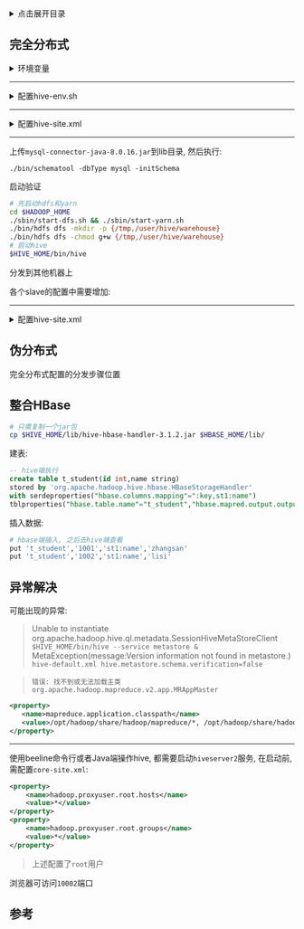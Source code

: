 <details>
<summary>点击展开目录</summary>
<!-- TOC -->

- [完全分布式](#完全分布式)
- [伪分布式](#伪分布式)
- [整合HBase](#整合hbase)
- [异常解决](#异常解决)
- [参考](#参考)

<!-- /TOC -->
</details>

## 完全分布式

<details>
<summary>环境变量</summary>

```bash
export HIVE_HOME=/opt/hive
export PATH=$PATH:HIVE_HOME/bin
```
</details>

***
<details>
<summary>配置hive-env.sh</summary>

```bash
cd ./hive/conf
cp hive-env.sh.template hive-env.sh
echo 'HADOOP_HOME=/opt/hadoop' >> hive-env.sh
echo 'HIVE_CONF_DIR=/opt/hive/conf' >> hive-env.sh
echo 'HIVE_AUX_JARS_PATH=/opt/hive/lib' >> hive-env.sh
```
</details>

***
<details>
<summary>配置hive-site.xml</summary>

```bash
# 准备
cp hive-default.xml.template hive-site.xml
mkdir -p ../iotmp
```
```xml
<property>
    <name>system:java.io.tmpdir</name>
    <value>/user/hive/warehouse</value>
</property>
<property>
    <name>system:user.name</name>
    <value>${user.name}</value>
</property>
<property>
    <name>hive.metastore.db.type</name>
    <value>mysql</value>
</property>
<property>
    <name>javax.jdo.option.ConnectionURL</name>
    <value>jdbc:mysql://127.0.0.1:3306/hive</value>
</property>
<property>
    <name>javax.jdo.option.ConnectionDriverName</name>
    <value>com.mysql.jdbc.Driver</value>
</property>
<property>
    <name>javax.jdo.option.ConnectionUserName</name>
    <value>用户名</value>
 </property>
<property>
    <name>javax.jdo.option.ConnectionPassword</name>
    <value>密码</value>
</property>
```
> 上述是直接增加了属性, 也可以直接将文件中出现的下面变量替换掉
> `${system:java.io.tmpdir}`替换为`/opt/hive/iotmp`
> `${system:user.name}`替换为`hive`
</details>

***

上传`mysql-connector-java-8.0.16.jar`到lib目录, 然后执行:

`./bin/schematool -dbType mysql -initSchema`

启动验证

```bash
# 先启动hdfs和yarn
cd $HADOOP_HOME
./sbin/start-dfs.sh && ./sbin/start-yarn.sh
./bin/hdfs dfs -mkdir -p {/tmp,/user/hive/warehouse}
./bin/hdfs dfs -chmod g+w {/tmp,/user/hive/warehouse}
# 启动hive
$HIVE_HOME/bin/hive
```

分发到其他机器上

各个slave的配置中需要增加:
***
<details>
<summary>配置hive-site.xml</summary>

```xml
<property>
    <name>hive.metastore.uris</name>
    <value>thrift://hadoop-master:9083</value>
</property>
```
</details>

## 伪分布式

完全分布式配置的分发步骤位置

## 整合HBase

```bash
# 只需复制一个jar包
cp $HIVE_HOME/lib/hive-hbase-handler-3.1.2.jar $HBASE_HOME/lib/
```
建表:
```sql
-- hive端执行
create table t_student(id int,name string)
stored by 'org.apache.hadoop.hive.hbase.HBaseStorageHandler'
with serdeproperties("hbase.columns.mapping"=":key,st1:name")
tblproperties("hbase.table.name"="t_student","hbase.mapred.output.outputtable" = "t_student");
```

插入数据:
```bash
# hbase端插入, 之后去hive端查看
put 't_student','1001','st1:name','zhangsan'
put 't_student','1002','st1:name','lisi'
```

## 异常解决

可能出现的异常:
> Unable to instantiate org.apache.hadoop.hive.ql.metadata.SessionHiveMetaStoreClient
> `$HIVE_HOME/bin/hive --service metastore &`
> MetaException(message:Version information not found in metastore.)
> `hive-default.xml hive.metastore.schema.verification=false`

> `错误: 找不到或无法加载主类 org.apache.hadoop.mapreduce.v2.app.MRAppMaster`
```xml
<property>
   <name>mapreduce.application.classpath</name>
   <value>/opt/hadoop/share/hadoop/mapreduce/*, /opt/hadoop/share/hadoop/mapreduce/lib/*</value>
</property>
```

***
使用beeline命令行或者Java端操作hive, 都需要启动`hiveserver2`服务, 在启动前, 需配置`core-site.xml`:
```xml
<property>
    <name>hadoop.proxyuser.root.hosts</name>
    <value>*</value>
</property>
<property>
    <name>hadoop.proxyuser.root.groups</name>
    <value>*</value>
</property>
```
> 上述配置了`root`用户

浏览器可访问`10002`端口

## 参考

